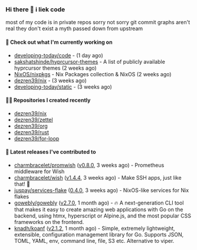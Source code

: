 ### Hi there 👋 i liek code
most of my code is in private repos sorry not sorry git commit graphs aren't real they don't exist a myth passed down from upstream

#### 👷 Check out what I'm currently working on

- [developing-today/code](https://github.com/developing-today/code) -  (1 day ago)
- [sakshatshinde/hyprcursor-themes](https://github.com/sakshatshinde/hyprcursor-themes) - A list of publicly available hyprcursor themes (2 weeks ago)
- [NixOS/nixpkgs](https://github.com/NixOS/nixpkgs) - Nix Packages collection &amp; NixOS (2 weeks ago)
- [dezren39/nix](https://github.com/dezren39/nix) -  (3 weeks ago)
- [developing-today/static](https://github.com/developing-today/static) -  (3 weeks ago)

#### 👨‍💻 Repositories I created recently

- [dezren39/nix](https://github.com/dezren39/nix)
- [dezren39/zettel](https://github.com/dezren39/zettel)
- [dezren39/org](https://github.com/dezren39/org)
- [dezren39/rust](https://github.com/dezren39/rust)
- [dezren39/for-loop](https://github.com/dezren39/for-loop)

#### 🚀 Latest releases I've contributed to

- [charmbracelet/promwish](https://github.com/charmbracelet/promwish) ([v0.8.0](https://github.com/charmbracelet/promwish/releases/tag/v0.8.0), 3 weeks ago) - Prometheus middleware for Wish
- [charmbracelet/wish](https://github.com/charmbracelet/wish) ([v1.4.4](https://github.com/charmbracelet/wish/releases/tag/v1.4.4), 3 weeks ago) - Make SSH apps, just like that! 💫
- [juspay/services-flake](https://github.com/juspay/services-flake) ([0.4.0](https://github.com/juspay/services-flake/releases/tag/0.4.0), 3 weeks ago) - NixOS-like services for Nix flakes
- [gowebly/gowebly](https://github.com/gowebly/gowebly) ([v2.7.0](https://github.com/gowebly/gowebly/releases/tag/v2.7.0), 1 month ago) - 🔥 A next-generation CLI tool that makes it easy to create amazing web applications with Go on the backend, using htmx, hyperscript or Alpine.js, and the most popular CSS frameworks on the frontend.
- [knadh/koanf](https://github.com/knadh/koanf) ([v2.1.2](https://github.com/knadh/koanf/releases/tag/v2.1.2), 1 month ago) - Simple, extremely lightweight, extensible, configuration management library for Go. Supports JSON, TOML, YAML, env, command line, file, S3 etc. Alternative to viper.
